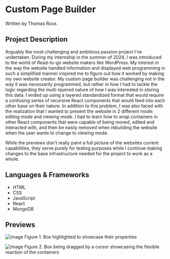 # Custom Page Builder
Written by Thomas Roos

## Project Description
Arguably the most challenging and ambitious passion project I've undertaken. During my internship in the summer of 2024, I was introduced to the world of Read-to-go website makers like WordPress. My interest
in the way the website handled information and displayed web programming in such a simplified manner inspired me to figure out how it worked by making my own website creator. My custom page builder was challenging
not in the way it was necessarily programmed, but rather in how I had to tackle the logic regarding the multi-layered nature of how I was interested in storing this data. I ended up using a layered standardized format
that would require a confusing series of recursive React components that would feed into each other base on their nature. In addition to this problem, I was also faced with the realization that I wanted to present 
the website in 2 different mode: editing mode and viewing mode. I had to learn how to wrap containers in other React components that were capable of being moved, edited and interacted with, and then be easily removed when rebuilding
the website when the user wants to change to viewing mode.

While the previews don't really paint a full picture of the websites current capabilities, they serve purely for testing purposes while I continue making changes to the base infrastructure needed for
the project to work as a whole.

## Languages & Frameworks
- HTML
- CSS
- JavaScript
- React
- MongoDB

## Previews
![image](https://github.com/user-attachments/assets/e99945cb-4445-45aa-9c2f-2a4e49b73093)
Figure 1. Box highlighted to showcase their properties

![image](https://github.com/user-attachments/assets/bba12e09-6585-4025-b27a-75c387e93d76)
Figure 2. Box being dragged by a cursor showcasing the flexible reaction of the containers
